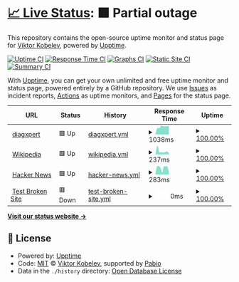 # [📈 Live Status](https://Tox1cP1g.github.io/upptime): <!--live status--> **🟧 Partial outage**

This repository contains the open-source uptime monitor and status page for [Viktor Kobelev](veomails.com), powered by [Upptime](https://github.com/upptime/upptime).

[![Uptime CI](https://github.com/Tox1cP1g/upptime/workflows/Uptime%20CI/badge.svg)](https://github.com/Tox1cP1g/upptime/actions?query=workflow%3A%22Uptime+CI%22)
[![Response Time CI](https://github.com/Tox1cP1g/upptime/workflows/Response%20Time%20CI/badge.svg)](https://github.com/Tox1cP1g/upptime/actions?query=workflow%3A%22Response+Time+CI%22)
[![Graphs CI](https://github.com/Tox1cP1g/upptime/workflows/Graphs%20CI/badge.svg)](https://github.com/Tox1cP1g/upptime/actions?query=workflow%3A%22Graphs+CI%22)
[![Static Site CI](https://github.com/Tox1cP1g/upptime/workflows/Static%20Site%20CI/badge.svg)](https://github.com/Tox1cP1g/upptime/actions?query=workflow%3A%22Static+Site+CI%22)
[![Summary CI](https://github.com/Tox1cP1g/upptime/workflows/Summary%20CI/badge.svg)](https://github.com/Tox1cP1g/upptime/actions?query=workflow%3A%22Summary+CI%22)

With [Upptime](https://upptime.js.org), you can get your own unlimited and free uptime monitor and status page, powered entirely by a GitHub repository. We use [Issues](https://github.com/Tox1cP1g/upptime/issues) as incident reports, [Actions](https://github.com/Tox1cP1g/upptime/actions) as uptime monitors, and [Pages](https://Tox1cP1g.github.io/upptime) for the status page.

<!--start: status pages-->
<!-- This summary is generated by Upptime (https://github.com/upptime/upptime) -->
<!-- Do not edit this manually, your changes will be overwritten -->
<!-- prettier-ignore -->
| URL | Status | History | Response Time | Uptime |
| --- | ------ | ------- | ------------- | ------ |
| <img alt="" src="https://icons.duckduckgo.com/ip3/diagxpert.ru.ico" height="13"> [diagxpert](https://diagxpert.ru) | 🟩 Up | [diagxpert.yml](https://github.com/Tox1cP1g/upptime/commits/HEAD/history/diagxpert.yml) | <details><summary><img alt="Response time graph" src="./graphs/diagxpert/response-time-week.png" height="20"> 1038ms</summary><br><a href="https://Tox1cP1g.github.io/upptime/history/diagxpert"><img alt="Response time 1072" src="https://img.shields.io/endpoint?url=https%3A%2F%2Fraw.githubusercontent.com%2FTox1cP1g%2Fupptime%2FHEAD%2Fapi%2Fdiagxpert%2Fresponse-time.json"></a><br><a href="https://Tox1cP1g.github.io/upptime/history/diagxpert"><img alt="24-hour response time 1139" src="https://img.shields.io/endpoint?url=https%3A%2F%2Fraw.githubusercontent.com%2FTox1cP1g%2Fupptime%2FHEAD%2Fapi%2Fdiagxpert%2Fresponse-time-day.json"></a><br><a href="https://Tox1cP1g.github.io/upptime/history/diagxpert"><img alt="7-day response time 1038" src="https://img.shields.io/endpoint?url=https%3A%2F%2Fraw.githubusercontent.com%2FTox1cP1g%2Fupptime%2FHEAD%2Fapi%2Fdiagxpert%2Fresponse-time-week.json"></a><br><a href="https://Tox1cP1g.github.io/upptime/history/diagxpert"><img alt="30-day response time 1044" src="https://img.shields.io/endpoint?url=https%3A%2F%2Fraw.githubusercontent.com%2FTox1cP1g%2Fupptime%2FHEAD%2Fapi%2Fdiagxpert%2Fresponse-time-month.json"></a><br><a href="https://Tox1cP1g.github.io/upptime/history/diagxpert"><img alt="1-year response time 1072" src="https://img.shields.io/endpoint?url=https%3A%2F%2Fraw.githubusercontent.com%2FTox1cP1g%2Fupptime%2FHEAD%2Fapi%2Fdiagxpert%2Fresponse-time-year.json"></a></details> | <details><summary><a href="https://Tox1cP1g.github.io/upptime/history/diagxpert">100.00%</a></summary><a href="https://Tox1cP1g.github.io/upptime/history/diagxpert"><img alt="All-time uptime 100.00%" src="https://img.shields.io/endpoint?url=https%3A%2F%2Fraw.githubusercontent.com%2FTox1cP1g%2Fupptime%2FHEAD%2Fapi%2Fdiagxpert%2Fuptime.json"></a><br><a href="https://Tox1cP1g.github.io/upptime/history/diagxpert"><img alt="24-hour uptime 100.00%" src="https://img.shields.io/endpoint?url=https%3A%2F%2Fraw.githubusercontent.com%2FTox1cP1g%2Fupptime%2FHEAD%2Fapi%2Fdiagxpert%2Fuptime-day.json"></a><br><a href="https://Tox1cP1g.github.io/upptime/history/diagxpert"><img alt="7-day uptime 100.00%" src="https://img.shields.io/endpoint?url=https%3A%2F%2Fraw.githubusercontent.com%2FTox1cP1g%2Fupptime%2FHEAD%2Fapi%2Fdiagxpert%2Fuptime-week.json"></a><br><a href="https://Tox1cP1g.github.io/upptime/history/diagxpert"><img alt="30-day uptime 100.00%" src="https://img.shields.io/endpoint?url=https%3A%2F%2Fraw.githubusercontent.com%2FTox1cP1g%2Fupptime%2FHEAD%2Fapi%2Fdiagxpert%2Fuptime-month.json"></a><br><a href="https://Tox1cP1g.github.io/upptime/history/diagxpert"><img alt="1-year uptime 100.00%" src="https://img.shields.io/endpoint?url=https%3A%2F%2Fraw.githubusercontent.com%2FTox1cP1g%2Fupptime%2FHEAD%2Fapi%2Fdiagxpert%2Fuptime-year.json"></a></details>
| <img alt="" src="https://icons.duckduckgo.com/ip3/en.wikipedia.org.ico" height="13"> [Wikipedia](https://en.wikipedia.org) | 🟩 Up | [wikipedia.yml](https://github.com/Tox1cP1g/upptime/commits/HEAD/history/wikipedia.yml) | <details><summary><img alt="Response time graph" src="./graphs/wikipedia/response-time-week.png" height="20"> 237ms</summary><br><a href="https://Tox1cP1g.github.io/upptime/history/wikipedia"><img alt="Response time 240" src="https://img.shields.io/endpoint?url=https%3A%2F%2Fraw.githubusercontent.com%2FTox1cP1g%2Fupptime%2FHEAD%2Fapi%2Fwikipedia%2Fresponse-time.json"></a><br><a href="https://Tox1cP1g.github.io/upptime/history/wikipedia"><img alt="24-hour response time 119" src="https://img.shields.io/endpoint?url=https%3A%2F%2Fraw.githubusercontent.com%2FTox1cP1g%2Fupptime%2FHEAD%2Fapi%2Fwikipedia%2Fresponse-time-day.json"></a><br><a href="https://Tox1cP1g.github.io/upptime/history/wikipedia"><img alt="7-day response time 237" src="https://img.shields.io/endpoint?url=https%3A%2F%2Fraw.githubusercontent.com%2FTox1cP1g%2Fupptime%2FHEAD%2Fapi%2Fwikipedia%2Fresponse-time-week.json"></a><br><a href="https://Tox1cP1g.github.io/upptime/history/wikipedia"><img alt="30-day response time 268" src="https://img.shields.io/endpoint?url=https%3A%2F%2Fraw.githubusercontent.com%2FTox1cP1g%2Fupptime%2FHEAD%2Fapi%2Fwikipedia%2Fresponse-time-month.json"></a><br><a href="https://Tox1cP1g.github.io/upptime/history/wikipedia"><img alt="1-year response time 240" src="https://img.shields.io/endpoint?url=https%3A%2F%2Fraw.githubusercontent.com%2FTox1cP1g%2Fupptime%2FHEAD%2Fapi%2Fwikipedia%2Fresponse-time-year.json"></a></details> | <details><summary><a href="https://Tox1cP1g.github.io/upptime/history/wikipedia">100.00%</a></summary><a href="https://Tox1cP1g.github.io/upptime/history/wikipedia"><img alt="All-time uptime 100.00%" src="https://img.shields.io/endpoint?url=https%3A%2F%2Fraw.githubusercontent.com%2FTox1cP1g%2Fupptime%2FHEAD%2Fapi%2Fwikipedia%2Fuptime.json"></a><br><a href="https://Tox1cP1g.github.io/upptime/history/wikipedia"><img alt="24-hour uptime 100.00%" src="https://img.shields.io/endpoint?url=https%3A%2F%2Fraw.githubusercontent.com%2FTox1cP1g%2Fupptime%2FHEAD%2Fapi%2Fwikipedia%2Fuptime-day.json"></a><br><a href="https://Tox1cP1g.github.io/upptime/history/wikipedia"><img alt="7-day uptime 100.00%" src="https://img.shields.io/endpoint?url=https%3A%2F%2Fraw.githubusercontent.com%2FTox1cP1g%2Fupptime%2FHEAD%2Fapi%2Fwikipedia%2Fuptime-week.json"></a><br><a href="https://Tox1cP1g.github.io/upptime/history/wikipedia"><img alt="30-day uptime 100.00%" src="https://img.shields.io/endpoint?url=https%3A%2F%2Fraw.githubusercontent.com%2FTox1cP1g%2Fupptime%2FHEAD%2Fapi%2Fwikipedia%2Fuptime-month.json"></a><br><a href="https://Tox1cP1g.github.io/upptime/history/wikipedia"><img alt="1-year uptime 100.00%" src="https://img.shields.io/endpoint?url=https%3A%2F%2Fraw.githubusercontent.com%2FTox1cP1g%2Fupptime%2FHEAD%2Fapi%2Fwikipedia%2Fuptime-year.json"></a></details>
| <img alt="" src="https://icons.duckduckgo.com/ip3/news.ycombinator.com.ico" height="13"> [Hacker News](https://news.ycombinator.com) | 🟩 Up | [hacker-news.yml](https://github.com/Tox1cP1g/upptime/commits/HEAD/history/hacker-news.yml) | <details><summary><img alt="Response time graph" src="./graphs/hacker-news/response-time-week.png" height="20"> 283ms</summary><br><a href="https://Tox1cP1g.github.io/upptime/history/hacker-news"><img alt="Response time 296" src="https://img.shields.io/endpoint?url=https%3A%2F%2Fraw.githubusercontent.com%2FTox1cP1g%2Fupptime%2FHEAD%2Fapi%2Fhacker-news%2Fresponse-time.json"></a><br><a href="https://Tox1cP1g.github.io/upptime/history/hacker-news"><img alt="24-hour response time 94" src="https://img.shields.io/endpoint?url=https%3A%2F%2Fraw.githubusercontent.com%2FTox1cP1g%2Fupptime%2FHEAD%2Fapi%2Fhacker-news%2Fresponse-time-day.json"></a><br><a href="https://Tox1cP1g.github.io/upptime/history/hacker-news"><img alt="7-day response time 283" src="https://img.shields.io/endpoint?url=https%3A%2F%2Fraw.githubusercontent.com%2FTox1cP1g%2Fupptime%2FHEAD%2Fapi%2Fhacker-news%2Fresponse-time-week.json"></a><br><a href="https://Tox1cP1g.github.io/upptime/history/hacker-news"><img alt="30-day response time 311" src="https://img.shields.io/endpoint?url=https%3A%2F%2Fraw.githubusercontent.com%2FTox1cP1g%2Fupptime%2FHEAD%2Fapi%2Fhacker-news%2Fresponse-time-month.json"></a><br><a href="https://Tox1cP1g.github.io/upptime/history/hacker-news"><img alt="1-year response time 296" src="https://img.shields.io/endpoint?url=https%3A%2F%2Fraw.githubusercontent.com%2FTox1cP1g%2Fupptime%2FHEAD%2Fapi%2Fhacker-news%2Fresponse-time-year.json"></a></details> | <details><summary><a href="https://Tox1cP1g.github.io/upptime/history/hacker-news">100.00%</a></summary><a href="https://Tox1cP1g.github.io/upptime/history/hacker-news"><img alt="All-time uptime 100.00%" src="https://img.shields.io/endpoint?url=https%3A%2F%2Fraw.githubusercontent.com%2FTox1cP1g%2Fupptime%2FHEAD%2Fapi%2Fhacker-news%2Fuptime.json"></a><br><a href="https://Tox1cP1g.github.io/upptime/history/hacker-news"><img alt="24-hour uptime 100.00%" src="https://img.shields.io/endpoint?url=https%3A%2F%2Fraw.githubusercontent.com%2FTox1cP1g%2Fupptime%2FHEAD%2Fapi%2Fhacker-news%2Fuptime-day.json"></a><br><a href="https://Tox1cP1g.github.io/upptime/history/hacker-news"><img alt="7-day uptime 100.00%" src="https://img.shields.io/endpoint?url=https%3A%2F%2Fraw.githubusercontent.com%2FTox1cP1g%2Fupptime%2FHEAD%2Fapi%2Fhacker-news%2Fuptime-week.json"></a><br><a href="https://Tox1cP1g.github.io/upptime/history/hacker-news"><img alt="30-day uptime 100.00%" src="https://img.shields.io/endpoint?url=https%3A%2F%2Fraw.githubusercontent.com%2FTox1cP1g%2Fupptime%2FHEAD%2Fapi%2Fhacker-news%2Fuptime-month.json"></a><br><a href="https://Tox1cP1g.github.io/upptime/history/hacker-news"><img alt="1-year uptime 100.00%" src="https://img.shields.io/endpoint?url=https%3A%2F%2Fraw.githubusercontent.com%2FTox1cP1g%2Fupptime%2FHEAD%2Fapi%2Fhacker-news%2Fuptime-year.json"></a></details>
| <img alt="" src="https://icons.duckduckgo.com/ip3/thissitedoesnotexist.koj.co.ico" height="13"> [Test Broken Site](https://thissitedoesnotexist.koj.co) | 🟥 Down | [test-broken-site.yml](https://github.com/Tox1cP1g/upptime/commits/HEAD/history/test-broken-site.yml) | <details><summary><img alt="Response time graph" src="./graphs/test-broken-site/response-time-week.png" height="20"> 0ms</summary><br><a href="https://Tox1cP1g.github.io/upptime/history/test-broken-site"><img alt="Response time 0" src="https://img.shields.io/endpoint?url=https%3A%2F%2Fraw.githubusercontent.com%2FTox1cP1g%2Fupptime%2FHEAD%2Fapi%2Ftest-broken-site%2Fresponse-time.json"></a><br><a href="https://Tox1cP1g.github.io/upptime/history/test-broken-site"><img alt="24-hour response time 0" src="https://img.shields.io/endpoint?url=https%3A%2F%2Fraw.githubusercontent.com%2FTox1cP1g%2Fupptime%2FHEAD%2Fapi%2Ftest-broken-site%2Fresponse-time-day.json"></a><br><a href="https://Tox1cP1g.github.io/upptime/history/test-broken-site"><img alt="7-day response time 0" src="https://img.shields.io/endpoint?url=https%3A%2F%2Fraw.githubusercontent.com%2FTox1cP1g%2Fupptime%2FHEAD%2Fapi%2Ftest-broken-site%2Fresponse-time-week.json"></a><br><a href="https://Tox1cP1g.github.io/upptime/history/test-broken-site"><img alt="30-day response time 0" src="https://img.shields.io/endpoint?url=https%3A%2F%2Fraw.githubusercontent.com%2FTox1cP1g%2Fupptime%2FHEAD%2Fapi%2Ftest-broken-site%2Fresponse-time-month.json"></a><br><a href="https://Tox1cP1g.github.io/upptime/history/test-broken-site"><img alt="1-year response time 0" src="https://img.shields.io/endpoint?url=https%3A%2F%2Fraw.githubusercontent.com%2FTox1cP1g%2Fupptime%2FHEAD%2Fapi%2Ftest-broken-site%2Fresponse-time-year.json"></a></details> | <details><summary><a href="https://Tox1cP1g.github.io/upptime/history/test-broken-site">100.00%</a></summary><a href="https://Tox1cP1g.github.io/upptime/history/test-broken-site"><img alt="All-time uptime 100.00%" src="https://img.shields.io/endpoint?url=https%3A%2F%2Fraw.githubusercontent.com%2FTox1cP1g%2Fupptime%2FHEAD%2Fapi%2Ftest-broken-site%2Fuptime.json"></a><br><a href="https://Tox1cP1g.github.io/upptime/history/test-broken-site"><img alt="24-hour uptime 100.00%" src="https://img.shields.io/endpoint?url=https%3A%2F%2Fraw.githubusercontent.com%2FTox1cP1g%2Fupptime%2FHEAD%2Fapi%2Ftest-broken-site%2Fuptime-day.json"></a><br><a href="https://Tox1cP1g.github.io/upptime/history/test-broken-site"><img alt="7-day uptime 100.00%" src="https://img.shields.io/endpoint?url=https%3A%2F%2Fraw.githubusercontent.com%2FTox1cP1g%2Fupptime%2FHEAD%2Fapi%2Ftest-broken-site%2Fuptime-week.json"></a><br><a href="https://Tox1cP1g.github.io/upptime/history/test-broken-site"><img alt="30-day uptime 100.00%" src="https://img.shields.io/endpoint?url=https%3A%2F%2Fraw.githubusercontent.com%2FTox1cP1g%2Fupptime%2FHEAD%2Fapi%2Ftest-broken-site%2Fuptime-month.json"></a><br><a href="https://Tox1cP1g.github.io/upptime/history/test-broken-site"><img alt="1-year uptime 100.00%" src="https://img.shields.io/endpoint?url=https%3A%2F%2Fraw.githubusercontent.com%2FTox1cP1g%2Fupptime%2FHEAD%2Fapi%2Ftest-broken-site%2Fuptime-year.json"></a></details>

<!--end: status pages-->

[**Visit our status website →**](https://Tox1cP1g.github.io/upptime)

## 📄 License

- Powered by: [Upptime](https://github.com/upptime/upptime)
- Code: [MIT](./LICENSE) © [Viktor Kobelev](https://diagxpert.ru), supported by [Pabio](https://pabio.com)
- Data in the `./history` directory: [Open Database License](https://opendatacommons.org/licenses/odbl/1-0/)
